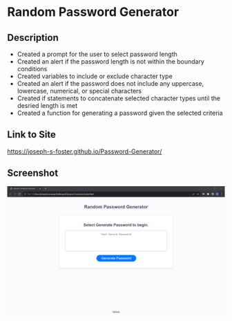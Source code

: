 # Random Password Generator

## Description

- Created a prompt for the user to select password length
- Created an alert if the password length is not within the boundary conditions
- Created variables to include or exclude character type
- Created an alert if the password does not include any uppercase, lowercase, numerical, or special characters
- Created if statements to concatenate selected character types until the desried length is met
- Created a function for generating a password given the selected criteria

## Link to Site
https://joseph-s-foster.github.io/Password-Generator/

## Screenshot
![Screenshot of webpage](./Screenshot.png)

